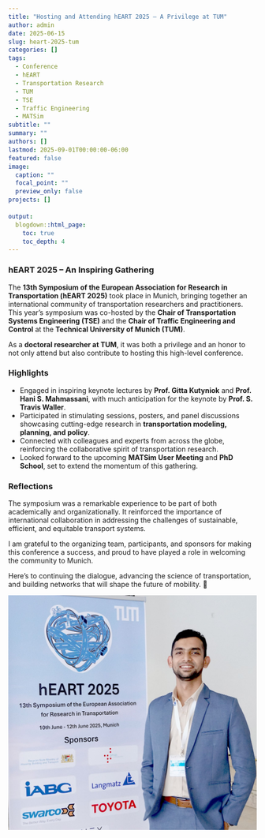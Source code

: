 ```yaml
---
title: "Hosting and Attending hEART 2025 – A Privilege at TUM"
author: admin
date: 2025-06-15
slug: heart-2025-tum
categories: []
tags:
  - Conference
  - hEART
  - Transportation Research
  - TUM
  - TSE
  - Traffic Engineering
  - MATSim
subtitle: ""
summary: ""
authors: []
lastmod: 2025-09-01T00:00:00-06:00
featured: false
image:
  caption: ""
  focal_point: ""
  preview_only: false
projects: []

output:
  blogdown::html_page:
    toc: true
    toc_depth: 4
---
```


### hEART 2025 – An Inspiring Gathering

The **13th Symposium of the European Association for Research in Transportation (hEART 2025)** took place in Munich, bringing together an international community of transportation researchers and practitioners. This year’s symposium was co-hosted by the **Chair of Transportation Systems Engineering (TSE)** and the **Chair of Traffic Engineering and Control** at the **Technical University of Munich (TUM)**.  

As a **doctoral researcher at TUM**, it was both a privilege and an honor to not only attend but also contribute to hosting this high-level conference.  

### Highlights

- Engaged in inspiring keynote lectures by **Prof. Gitta Kutyniok** and **Prof. Hani S. Mahmassani**, with much anticipation for the keynote by **Prof. S. Travis Waller**.  
- Participated in stimulating sessions, posters, and panel discussions showcasing cutting-edge research in **transportation modeling, planning, and policy**.  
- Connected with colleagues and experts from across the globe, reinforcing the collaborative spirit of transportation research.  
- Looked forward to the upcoming **MATSim User Meeting** and **PhD School**, set to extend the momentum of this gathering.  

### Reflections

The symposium was a remarkable experience to be part of both academically and organizationally. It reinforced the importance of international collaboration in addressing the challenges of sustainable, efficient, and equitable transport systems.  

I am grateful to the organizing team, participants, and sponsors for making this conference a success, and proud to have played a role in welcoming the community to Munich.  

Here’s to continuing the dialogue, advancing the science of transportation, and building networks that will shape the future of mobility. 🚀  

![hEART 2025 at TUM](heart2025-photo.jpg)
